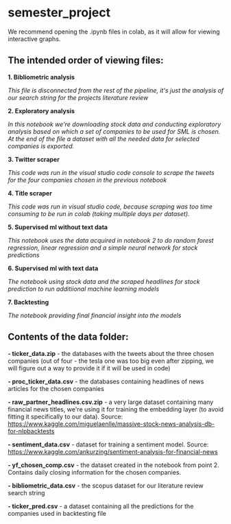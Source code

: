 # semester_project


We recommend opening the .ipynb files in colab, as it will allow for viewing interactive graphs.


## The intended order of viewing files:

**1. Bibliometric analysis**

*This file is disconnected from the rest of the pipeline, it's just the analysis of our search string for the projects literature review*


**2. Exploratory analysis**

*In this notebook we're downloading stock data and conducting exploratory analysis based on which a set of companies to be used for SML is chosen. At the end of the file a dataset with all the needed data for selected companies is exported.*


**3. Twitter scraper**

*This code was run in the visual studio code console to scrape the tweets for the four companies chosen in the previous notebook*


**4. Title scraper**

*This code was run in visual studio code, because scraping was too time consuming to be run in colab (taking multiple days per dataset).*


**5. Supervised ml without text data**

*This notebook uses the data acquired in notebook 2 to do random forest regression, linear regression and a simple neural network for stock predictions*
    

**6. Supervised ml with text data**

*The notebook using stock data and the scraped headlines for stock prediction to run additiional machine learning models*


**7. Backtesting**

*The notebook providing final financial insight into the models*



## Contents of the data folder:

**- ticker_data.zip** - the databases with the tweets about the three chosen companies (out of four - the tesla one was too big even after zipping, we will figure out a way to provide it if it will be used in code)

**- proc_ticker_data.csv** - the databases containing headlines of news articles for the chosen companies

**- raw_partner_headlines.csv.zip** - a very large dataset containing many financial news titles, we're using it for training the embedding layer (to avoid fitting it specifically to our data). Source: https://www.kaggle.com/miguelaenlle/massive-stock-news-analysis-db-for-nlpbacktests

**- sentiment_data.csv** - dataset for training a sentiment model. Source: https://www.kaggle.com/ankurzing/sentiment-analysis-for-financial-news

**- yf_chosen_comp.csv** - the dataset created in the notebook from point 2. Contains daily closing information for the chosen companies.

**- bibliometric_data.csv** - the scopus dataset for our literature review search string

**- ticker_pred.csv** - a dataset containing all the predictions for the companies used in backtesting file
